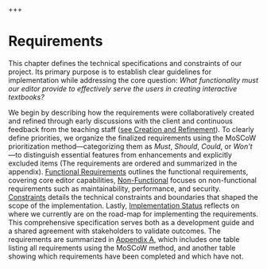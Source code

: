 +++
# Requirements

This chapter defines the technical specifications and constraints of our project. Its primary purpose is to establish clear guidelines for implementation while addressing the core question: *What functionality must our editor provide to effectively serve the users in creating interactive textbooks?*

We begin by describing how the requirements were collaboratively created and refined through early discussions with the client and continuous feedback from the teaching staff ([see Creation and Refinement](./creation.md)). To clearly define priorities, we organize the finalized requirements using the MoSCoW prioritization method—categorizing them as *Must*, *Should*, *Could*, or *Won’t*—to distinguish essential features from enhancements and explicitly excluded items (The requirements are ordered and summarized in the appendix). [Functional Requirements](./functional.md) outlines the functional requirements, covering core editor capabilities, [Non-Functional](./non-functional.md) focuses on non-functional requirements such as maintainability, performance, and security. [Constraints](constraints.md) details the technical constraints and boundaries that shaped the scope of the implementation. Lastly, [Implementation Status](status.md) reflects on where we currently are on the road-map for implementing the requirements. This comprehensive specification serves both as a development guide and a shared agreement with stakeholders to validate outcomes. The requirements are summarized in [Appendix A](../appendices/a.md), which includes one table listing all requirements using the MoSCoW method, and another table showing which requirements have been completed and which have not.

